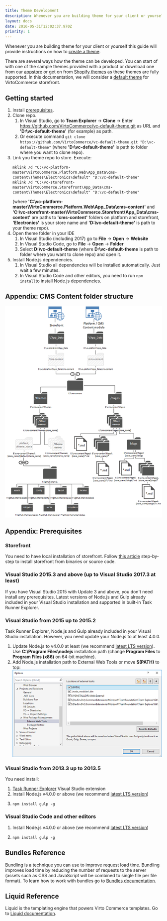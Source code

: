 ```yaml
---
title: Theme Development
description: Whenever you are building theme for your client or yourself this guide will provide instructions on how to create a theme
layout: docs
date: 2016-05-31T12:02:37.970Z
priority: 1
---
```


Whenever you are building theme for your client or yourself this guide will provide instructions on how to <a class="crosslink" href="https://virtocommerce.com/website-design" target="_blank">create a theme</a>.

There are several ways how the theme can be developed. You can start of with one of the sample themes provided with a product or download one from our [appstore](apps) or get on from <a href="https://themes.shopify.com/" rel="nofollow">Shopify themes</a> as these themes are fully supported. In this documentation, we will consider a [default theme](https://github.com/VirtoCommerce/vc-default-theme) for VirtoCommerce storefront.

## Getting started

1. Install [prerequisites](#prerequisites).
2. Clone repo.
    1. In Visual Studio, go to **Team Explorer** → **Clone** → Enter https://github.com/VirtoCommerce/vc-default-theme.git as URL and **'D:\vc-default-theme'** (for example) as path.
    2. Or execute command
        ```git clone https://github.com/VirtoCommerce/vc-default-theme.git "D:\vc-default-theme"```
        (where **'D:\vc-default-theme'** is path to folder where you want to clone repo).
3. Link you theme repo to store. Execute:<br/>
    ```
    mklink /d "C:\vc-platform-master\VirtoCommerce.Platform.Web\App_Data\cms-content\Themes\Electronics\default" "D:\vc-default-theme"
    mklink /d "C:\vc-storefront-master\VirtoCommerce.Storefront\App_Data\cms-content\Themes\Electronics\default" "D:\vc-default-theme"
    ```
    (where **'C:\vc-platform-master\VirtoCommerce.Platform.Web\App_Data\cms-content'** and **'C:\vc-storefront-master\VirtoCommerce.Storefront\App_Data\cms-content'** are paths to **'cms-content'** folders on platform and storefront, **'Electronics'** is your store name and **'D:\vc-default-theme'** is path to your theme repo).
4. Open theme folder in your IDE
    1. In Visual Studio (including 2017) go to  **File** → **Open** → **Website**
    2. In Visual Studio Code, go to **File** → **Open** → **Folder**
    3. Select **D:\vc-default-theme** (where **D:\vc-default-theme** is path to folder where you want to clone repo) and open it.
5. Install Node.js dependencies.
    1. In Visual Studio all dependencies will be installed automatically. Just wait a few minutes.
    2. In Visual Studio Code and other editors, you need to run ```npm install```to install Node.js dependencies.

## Appendix: CMS Content folder structure
<a href="../../../assets/images/docs/cms-content-structure.png"><img src="../../../assets/images/docs/cms-content-structure-preview.png" alt="CMS Content folder structure" width="768"></a>

## Appendix: Prerequisites

### Storefront

You need to have local installation of storefront. Follow [this article](docs/vc2devguide/deployment/storefront-deployment/storefront-source-code-getting-started) step-by-step to install storefront from binaries or source code.

### Visual Studio 2015.3 and above (up to Visual Studio 2017.3 at least)

If you have Visual Studio 2015 with Update 3 and above, you don't need install any prerequisites. Latest versions of Node.js and Gulp already included in your Visual Studio installation and supported in built-in Task Runner Explorer.

### Visual Studio from 2015 up to 2015.2

Task Runner Explorer, Node.js and Gulp already included in your Visual Studio installation. However, you need update your Node.js to at least 4.0.0.
1. Update Node.js to v4.0.0 at least (we recommend [latest LTS version](https://nodejs.org/en/)). Use **C:\Program Files\nodejs** installation path (change **Program Files** to **Program Files (x86)** on 64-bit machine).
2. Add Node.js installation path to External Web Tools or move **$(PATH)** to top: ![External Web Tools](../../../assets/images/docs/vs-external-web-tools.png)

### Visual Studio from 2013.3 up to 2013.5

You need install:
1. [Task Runner Explorer](https://marketplace.visualstudio.com/items?itemName=MadsKristensen.TaskRunnerExplorer) Visual Studio extension
2. Install Node.js v4.0.0 or above (we recommend [latest LTS version](https://nodejs.org/en/))
3.
    ```
    npm install gulp -g
    ```

### Visual Studio Code and other editors

1. Install Node.js v4.0.0 or above (we recommend [latest LTS version](https://nodejs.org/en/))
2.
    ```
    npm install gulp -g
    ```

## Bundles Reference

Bundling is a technique you can use to improve request load time. Bundling improves load time by reducing the number of requests to the server (assets such as CSS and JavaScript will be combined to single file per file format). To learn how to work with bundles go to [Bundles documentation](docs/vc2devguide/working-with-storefront/bundles).

## Liquid Reference

Liquid is the templating engine that powers Virto Commerce templates. Go to [Liquid documentation](docs/vc2devguide/working-with-storefront/theme-development/liquid-reference).
